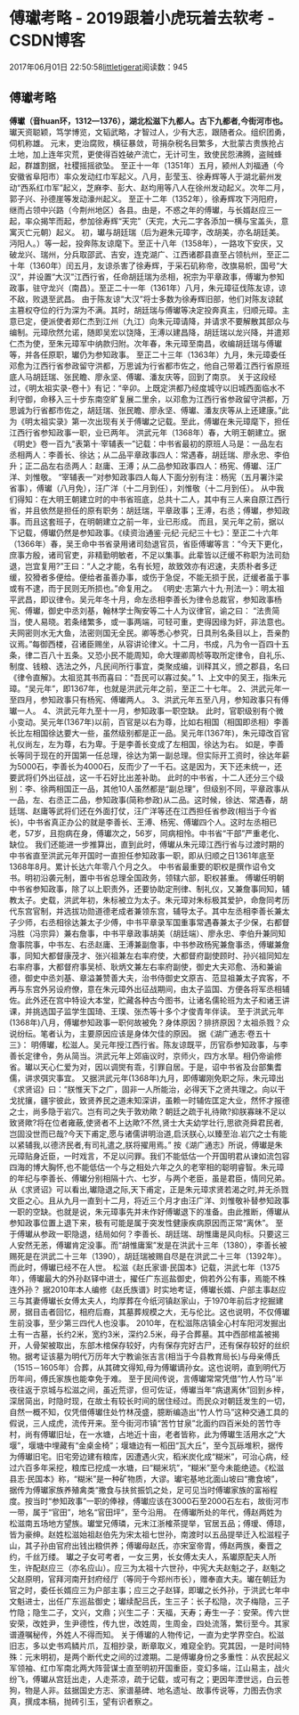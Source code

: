 
# 傅瓛考略 - 2019跟着小虎玩着去软考 - CSDN博客

2017年06月01日 22:50:58[littletigerat](https://me.csdn.net/littletigerat)阅读数：945



## 傅瓛考略
**傅瓛（音huan环，1312—1376），湖北松滋下九都人。古下九都者,今街河市也。**
瓛天资聪颖，笃学博览，文韬武略，才智过人，少有大志，跟随者众。组织团勇，伺机称雄。
元末，吏治腐败，横征暴敛，苛捐杂税名目繁多，大批蒙古贵族抢占土地，加上连年灾荒，更使得百姓破产流亡，无计可生，致使民怨沸腾，盗贼蜂起，群雄割据，社稷摇摇欲坠。
至正十一年（1351年）五月，颍州人刘福通（今安徽省阜阳市）率众发动红巾军起义。八月，彭莹玉、徐寿辉等人于湖北蕲州发动“西系红巾军”起义，芝麻李、彭大、赵均用等八人在徐州发动起义。次年二月，郭子兴、孙德崖等发动濠州起义。
至正十二年（1352年），徐寿辉攻下沔阳府，继而占领中兴路（今荆州地区）各县。由是，不惑之年的傅瓛，与长婿赵应三一起，率众揭竿而起，参加徐寿辉“天完”（天完，大元二字各添加一横与宝盖头，意寓灭亡元朝）起义。
初，瓛与胡廷瑞（后为避朱元璋字，改胡美，亦名胡廷美。沔阳人。）等一起，投奔陈友谅麾下。至正十八年（1358年），一路攻下安庆，又破龙兴、瑞州，分兵取邵武、吉安，连克湖广、江西诸郡县直至占领杭州，至正二十年（1360年）闰五月，友谅杀害了徐寿辉，于采石矶称帝，改旗易帜，国号“大汉”，并设置“大汉”江西行省，任命胡廷瑞为丞相，祝宗为平章政事，傅瓛为参知政事，驻守龙兴（南昌）。至正二十一年（1361年）八月，朱元璋征伐陈友谅，谅不敌，败退至武昌。
由于陈友谅“大汉”将士多数为徐寿辉旧部，他们对陈友谅弑主篡权夺位的行为深为不满。其时，胡廷瑞与傅瓛等决定投奔真主，归顺元璋。主意已定，便派使者郑仁杰到江州（九江）向朱元璋请降，并请求不要解散其部众与编制。元璋欣然允诺，随即吴宏以饶降，王溥以建昌降，胡廷瑞以龙兴降，并遣郑仁杰为使，至朱元璋军中纳款归附。次年春，朱元璋至南昌，收编胡廷瑞与傅瓛等，并各任原职，瓛仍为参知政事。
至正二十三年（1363年）九月，朱元璋委任邓愈为江西行省参政留守洪都，万思诚为行省都市佐之，他自己带着江西行省原班底人马胡廷瑞、张民瞻、廖永坚、傅瓛、潘友庆等，回到了南京。
关于这段经过，《明太祖实录-卷十》有记：“辛卯。上既定洪都乃经度城守以旧城西面临水不利守御，命移入三十步东南空旷复展二里余，以邓愈为江西行省参政留守洪都，万思诚为行省都市佐之，胡廷瑞、张民瞻、廖永坚、傅瓛、潘友庆等从上还建康。”此为《明太祖实录》第一次出现有关于傅瓛之记载。至此，傅瓛在朱元璋麾下，担任江西行省参知政事一职，业已两年。
洪武元年（1368年）春，大明王朝建立。据《明史》卷一百九“表第十·宰辅表一”记载：中书省最初的原班人马是：一品左右丞相两人：李善长、徐达；从二品平章政事四人：常遇春，胡廷瑞、廖永忠、李伯升；正二品左右丞两人：赵庸、王溥；从二品参知政事四人：杨宪、傅瓛、汪广洋、刘惟敬。
“宰辅表一”对参知政事四人每人下面分别有注：杨宪（五月署汴梁省事），傅瓛（八月免），汪广洋（十二月到任），刘惟敬（十二月到任）。
从中我们得知：在大明王朝建立时的中书省班底，总共十二人，其中有三人来自原江西行省，并且依然是担任的原有职务：胡廷瑞，平章政事；王溥，右丞；傅瓛，参知政事。而且这套班子，在明朝建立之前一年，业已形成。
而且，吴元年之前，据以下记载，傅瓛仍然是参知政事。《续资治通鉴·元纪·元纪三十七》：至正二十六年（1366年）春，吴王命中书省录用诸司劾退官员，省臣傅瓛等言：“今天下更化，庶事方殷，诸司官吏，非精勤明敏者，不足以集事。此辈皆以迂缓不称职为法司劾退，岂宜复用?”王曰：“人之才能，名有长短，故致效亦有迟速，夫质朴者多迂缓，狡猾者多便给。便给者虽善办事，或伤于急促，不能无损于民，迂缓者虽于事或有不逮，而于民则无所损也。”命复用之。
《明史·志第六十九·刑法一》：明太祖平武昌，即议律令。吴元年冬十月，命左丞相李善长为律令总裁官，参知政事杨宪、傅瓛，御史中丞刘基，翰林学士陶安等二十人为议律官，谕之曰： “法贵简当，使人易晓。若条绪繁多，或一事两端，可轻可重，吏得因缘为奸，非法意也。夫网密则水无大鱼，法密则国无全民。卿等悉心参究，日具刑名条目以上，吾亲酌议焉。”每御西楼，召诸臣赐坐，从容讲论律义。十二月，书成，凡为令一百四十五条，律二百八十五条。又恐小民不能周知，命大理卿周桢等取所定律令，自礼乐、制度、钱粮、选法之外，凡民间所行事宜，类聚成编，训释其义，颁之郡县，名曰《律令直解》。太祖览其书而喜曰：“吾民可以寡过矣。”
1、上文中的吴王，指朱元璋。“吴元年”，即1367年，也就是洪武元年之前，至正二十七年。
2、洪武元年一至四月，参知政事只有杨宪、傅瓛两人。
3、洪武元年五至八月，参知政事只有傅瓛一人。
4、洪武元年九至十一月，参知政事一职空缺。
此时，官职级别有个微小变动。吴元年(1367年)以前，百官是以右为尊，比如右相国（相国即丞相）李善长比左相国徐达要大一些，虽然级别都是正一品。吴元年(1367年)，朱元璋改百官礼仪尚左，左为尊，右为卑。于是李善长变成了左相国，徐达为右。
如是，李善长等同于现在的开国第一任总理，徐达为第一副总理。但实际开工资时，徐达年薪为5000石，李善长为4000石，反而少了一千石。这是因为，天下还未统一，还要武将们外出征战，这一千石好比出差补助。
此时的中书省，十二人还分三个级别：李、徐两相国正一品，其他10人虽然都是“副总理”，但级别不同，平章政事从一品，左、右丞正二品，参知政事(简称参政)从二品。这时候，徐达、常遇春，胡廷瑞、赵庸等武将们还在外面打仗，汪广洋等还在江西担任省参政(相当于今省长)，中书省真正办公的就是李善长、王溥、杨宪、傅瓛四个人。这时左丞相已老，57岁，且抱病在身，傅瓛次之，56岁，同病相怜。中书省“干部”严重老化、缺位。
我们还能进一步推算出，直到此时，傅瓛从朱元璋江西行省与过渡时期的中书省直至洪武元年开国时一直担任参知政事一职，即从归顺之日1361年底至1368年8月。累计长达六年零八个月之久。
中书省最重要的职权是撰作诏令文书。明初沿袭元制，置中书省总理全国政务，领辖六部，职权甚重。
傅瓛任明朝中书省参知政事，除了以上职责外，还要协助定刑律、制礼仪，又兼詹事同知，辅教太子。史载，洪武年初，朱标被立为太子。朱元璋对朱标极其爱护，命詹同考历代东宫官制，并选拔功勋道德老成者兼领东宫，辅导太子。其中左丞相李善长兼太子少师，右丞相徐达兼太子少傅，中书平章录军国重事常遇春兼太子少保，右都督冯胜（冯宗异）兼右詹事，中书平章政事胡美（胡廷端）、廖永忠、李伯升兼同知詹事院事，中书左、右丞赵庸、王溥兼副詹事，中书参政杨宪兼詹事丞，傅瓛兼詹事，同知大都督康茂才、张兴祖兼左右率府使，大都督府副使顾时、孙兴祖同知左右率府事，大都督府事吴桢、耿炳文兼左右率府副使，御史大夫邓愈、汤和兼谕德，御史中丞刘基、章溢兼赞善大夫，治书侍御史文原吉、范显祖兼太子宾客，不再与东宫外另设府僚，意在朱元璋外出征战期间，由太子监国、方便各将军丞相辅佐。此外还在宫中特设大本堂，贮藏各种古今图书，让诸名儒轮班为太子和诸王讲课，并挑选国子监学生国琦、王璞、张杰等十多个才俊青年伴读。
至于洪武元年(1368年)八月，傅瓛参知政事一职何故被免？身体原因？排挤原因？太祖杀戮？众说纷纭。笔者认为，主要原因应该是身体欠佳的原因。
据《湖广通志·卷五十三》： 明傅瓛，松滋人。吴元年授江西行省。陈友谅既平，历官忝参知政事，与李善长定律令，务从简当。洪武元年上郊庙议时，京师火，四方水旱。相仍帝谕修省。瓛以天心仁爱为对，因以调爕有乖，引罪自居。于是，诏中书省及台部集耆儒，讲求弭灾事宜。
又据洪武元年(1368年)九月，即傅瓛刚免职之际，朱元璋出《求贤诏》曰：“朕惟天下之广，固非一人所能治，必得天下之贤共理之。向以干戈扰攘，疆宇彼此，致贤养民之道未知深讲，虽赖一时辅佐匡定大业，然怀才报德之士，尚多隐于岩穴。岂有司之失于敦劝歟？朝廷之疏于礼待歟?抑朕寡昧不足以致贤歟?将在位者雍蔽,使贤者不上达歟?不然,贤士大夫幼学壮行,思欲尧舜君民者,岂固没世而已哉?今天下甫定,愿与诸儒讲明治道,启沃朕心,以臻至治.岩穴之士有能以紧辅我,以德济民者,有司礼遣之,朕将擢用焉。”
按《湖广通志》所说，傅瓛是朱元璋贴身近臣，一时戏言，不足以问罪。我们不能低估一个开国明君从谏如流包容四海的博大胸怀,也不能低估一个与之相处六年之久的老宰相的聪明睿智。朱元璋的年纪与李善长、傅瓛分别相隔十六、七岁，与两个老臣，虽是君臣，情同兄弟。从《求贤诏》可以看出,瓛隐退之际,天下甫定，正是朱元璋求贤若渴之时,并无杀戮文臣之心。且从九月一直到十二月，将近三个月才由汪广洋、刘惟敬补替参知政事一职的空缺。也就是说，朱元璋事先并未作好傅瓛退下的准备。由此推断，傅瓛从参知政事位置上退下来，极有可能是属于突发性健康疾病原因而正常“离休”。
至于傅瓛从参政一职隐退，结局如何？李善长、胡廷瑞、胡惟庸是风向标。只要这三人安然无恙，傅瓛肯定没事。而“胡惟庸案”发是在洪武十三年（1380），李善长被赐死是在洪武二十三年（1390），胡廷瑞被赐自尽是在洪武二十三年（1392年）。而此时，傅瓛已经不在人世。
松滋《赵氏家谱·民国本》记载，洪武七年（1375年），傅瓛最大的外孙赵铎中进士，擢任广东巡盐御史，倘若外公有事，焉能不株连外孙？
据2010年本人编修《赵氏族谱》时实地考证，傅瓛长婿、户部主事赵应三与其妻傅瓛长女傅太夫人，均厚葬在今纸河镇赵家山，于1970年前后才挖掘建房，据目击者回忆，相府后裔，其墓葬规模之大，无与伦比。这也说明，不仅傅瓛生前没事，至少第三四代人也没事。
2010年，在松滋陈店镇全心村车阳河发掘出土有一古墓，长约2米，宽约3米，深约2.5米，母子合葬墓。其中西部棺盖被揭开，人骨架被取出，东部木棺保存较好，内有保存完好古尸，还有保存较好的丝织物。据考证该墓为明代万历年大宁教谕张吉言(相当于今县教育局长)与母亲傅氏（1515－1605年）合葬，从其碑文得知,母为傅瓛谪孙女。这也说明，直到明代万历年间，傅氏家族也能幸免于难。
至于民间传说，言傅瓛常常凭借”竹人竹马”半夜往返于京城与松滋之间，虽近荒谬，但可佐证，傅瓛当年“病退离休”回到乡梓，深居简出，时隐时现，在故土有较长时间的居住经过。而民众对朝廷发生的一切，自然一概不知，仅凭借傅瓛住处竹林茂盛，臆断编造出“竹人竹马”这种交通工具的假说，三人成虎，流传开来。至今街河市镇“苦竹甘泉”北面约四百米处的苦竹寺村，尚有傅瓛旧址，在一水塘，占地近十亩，老者皆称，此为傅瓛生活用水之“大堰”，堰塘中埋藏有“金桌金椅”；堰塘边有一稻田“瓦大丘”，至今瓦砾堆积，据传为傅瓛旧宅。旧宅旁边建有粮库，因遭遇火灾，稻米炭化成“糊米”，可治心病，经过六百多年采挖，粮库已挖成一水塘，曰“糊米坑”，“糊米”至今未能绝迹。《松滋县志·民国本》称，“糊米”是一种矿物质，大谬。瓛宅基地北面山坡曰“撒食坡”，据传为傅瓛家族养殖禽类“撒食与扶贫振饥之处，足可见当时傅瓛家族的富裕程度。按当时“参知政事”一职的俸禄，傅瓛应该在3000石至2000石左右，故街河市一带，属于“官田”，地名“官田坪”，至今沿用。
在傅瓛所处的年代，傅赵两姓为松滋南五场地方望族。瓛堂兄傅璘，元末江浙榷茶提举，官居五品；傅瑷、傅琼，皆为豪绅。赵姓松滋始祖赵伯先为宋太祖七世孙，南渡时以五品提举迁入松滋程子山，其子孙由官府出钱出粮供养；傅瓛母赵氏，亦宋室帝胄，傅赵两族，秦晋之约，千丝万缕。
瓛之子女可考者，一女三男，长女傅太夫人，系瓛原配夫人所生，许配赵应三（亦名应山）。应三为太祖十六世孙，中宪大夫赵魁之子，赵魁之父赵原明，官拜河南开封府经厅（等同于今郑州市长），赠奉直大夫。瓛在朝廷为官之时，委任长婿应三为户部主事；应三之子赵铎，即瓛之长外孙，于洪武七年中文魁进士，出任广东巡盐御史；瓛续配吕氏，生三子：长子松隐，次子梅隐，三子竹隐；隐生二子，文兴，文鼎；兴生二子：天福，天寿；寿生一子：安荣。传六世安荣，改姓尹，生尹德性，传九世，改姓周，生周金，四处流落，繁衍至今。其家谱遵嘱秘传，外姓人不得而知。
关于傅瓛的人物传记，一直为史学界空白。松滋旧志，多以史书鸡鳞片爪，互相抄录，断章取义，难窥全豹。究其因，一是时间特殊：元末明初，是两个断代史之间的过渡期。二是傅瓛身份之多重性：从农民起义军领袖、红巾军南北两大阵营谋士直至明初开国重臣，变幻多端，江山易主，战火纷飞，傅瓛从宫廷出走，人走茶凉，疏于记载，或可有之；更因年湮世远，白云苍狗，物是人非。兹据国史方志、家谱墓碑、地名遗址、故事传说等，力图去伪求真，撰成本稿，抛砖引玉，望有识者察之。



